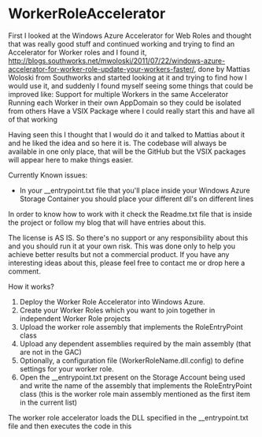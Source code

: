 WorkerRoleAccelerator
=====================

First I looked at the Windows Azure Accelerator for Web Roles and thought that was really good stuff and continued working and trying to find an Accelerator for Worker roles and I found it,  http://blogs.southworks.net/mwoloski/2011/07/22/windows-azure-accelerator-for-worker-role-update-your-workers-faster/, done by Mattias Woloski from Southworks and started looking at it and trying to find how I would use it, and suddenly I found myself seeing some things that could be improved like:
Support for multiple Workers in the same Accelerator 
Running each Worker in their own AppDomain so they could be isolated from others 
Have a VSIX Package where I could really start this and have all of that working 

Having seen this I thought that I would do it and talked to Mattias about it and he liked the idea and so here it is. The codebase will always be available in one only place, that will be the GitHub but the VSIX packages will appear here to make things easier.

Currently Known issues:

- In your __entrypoint.txt file that you'll place inside your Windows Azure Storage Container you should place your different dll's on different lines

In order to know how to work with it check the Readme.txt file that is inside the project or follow my blog that will have entries about this.

The license is AS IS. So there's no support or any responsibility about this and you should run it at your own risk. This was done only to help you achieve better results but not a commercial product. If you have any interesting ideas about this, please feel free to contact me or drop here a comment.


How it works?
1. Deploy the Worker Role Accelerator into Windows Azure.
2. Create your Worker Roles which you want to join together in independent Worker Role projects
3. Upload the worker role assembly that implements the RoleEntryPoint class
4. Upload any dependent assemblies required by the main assembly (that are not in the GAC)
5. Optionally, a configuration file (WorkerRoleName.dll.config) to define settings for your worker role.
6. Open the __entrypoint.txt present on the Storage Account being used  and write the name of the assembly that implements the RoleEntryPoint class (this is the worker role main assembly mentioned as the first item in the current list)
 
The worker role accelerator loads the DLL specified in the __entrypoint.txt file and then executes the code in this 
